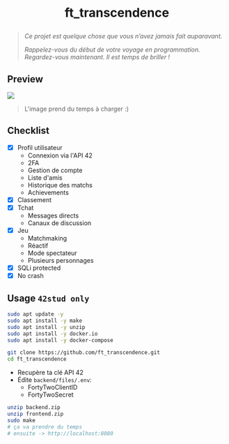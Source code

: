# <p align="center">ft_transcendence</p>

> _Ce projet est quelque chose que vous n’avez jamais fait auparavant._
>
> _Rappelez-vous du début de votre voyage en programmation. Regardez-vous maintenant. Il est temps de briller !_

## Preview

![](./preview.gif)

> L'image prend du temps à charger :)

## Checklist

- [x] Profil utilisateur
  - Connexion via l'API 42
  - 2FA
  - Gestion de compte
  - Liste d'amis
  - Historique des matchs
  - Achievements
- [x] Classement
- [x] Tchat
  - Messages directs
  - Canaux de discussion
- [x] Jeu
  - Matchmaking
  - Réactif
  - Mode spectateur
  - Plusieurs personnages
- [x] SQLi protected
- [x] No crash

## Usage `42stud only`

```bash
sudo apt update -y
sudo apt install -y make
sudo apt install -y unzip
sudo apt install -y docker.io
sudo apt install -y docker-compose
```

```bash
git clone https://github.com/ft_transcendence.git
cd ft_transcendence
```

- Recupère ta clé API 42
- Édite `backend/files/.env`:
  - FortyTwoClientID
  - FortyTwoSecret

```bash
unzip backend.zip
unzip frontend.zip
sudo make
# ça va prendre du temps
# ensuite -> http://localhost:8080
```
